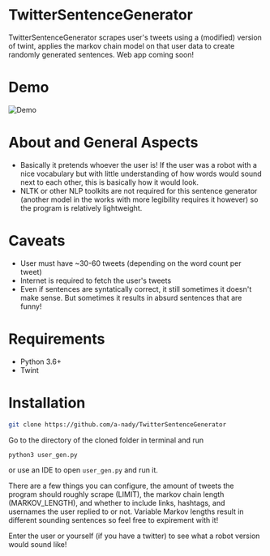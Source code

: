 # TwitterSentenceGenerator

TwitterSentenceGenerator scrapes user's tweets using a (modified) version of twint, applies the markov chain model on that user data to create randomly generated sentences. Web app coming soon!

# Demo

![Demo](https://i.imgur.com/0qsVbAU.gif)

# About and General Aspects
- Basically it pretends whoever the user is! If the user was a robot with a nice vocabulary but with little understanding of how words would sound next to each other, this is basically how it would look.
- NLTK or other NLP toolkits are not required for this sentence generator (another model in the works with more legibility requires it however) so the program is relatively lightweight.

# Caveats
- User must have ~30-60 tweets (depending on the word count per tweet)
- Internet is required to fetch the user's tweets 
- Even if sentences are syntatically correct, it still sometimes it doesn't make sense. But sometimes it results in absurd sentences that are funny!

# Requirements 
- Python 3.6+
- Twint

# Installation

```bash
git clone https://github.com/a-nady/TwitterSentenceGenerator
```
Go to the directory of the cloned folder in terminal and run
```bash
python3 user_gen.py
```
or use an IDE to open `user_gen.py` and run it.

There are a few things you can configure, the amount of tweets the program should roughly scrape (LIMIT), the markov chain length (MARKOV_LENGTH), and whether to include links, hashtags, and usernames the user replied to or not. Variable Markov lengths result in different sounding sentences so feel free to expirement with it!

Enter the user or yourself (if you have a twitter) to see what a robot version would sound like!
